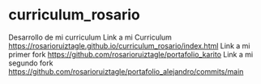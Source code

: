 # curriculum_rosario
Desarrollo de mi curriculum
Link a mi Curriculum https://rosarioruiztagle.github.io/curriculum_rosario/index.html
Link a mi primer fork https://github.com/rosarioruiztagle/portafolio_karito
Link a mi segundo fork https://github.com/rosarioruiztagle/portafolio_alejandro/commits/main
